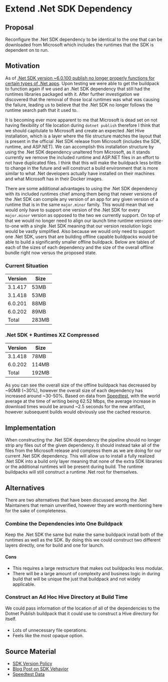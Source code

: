 # Extend .Net SDK Dependency

## Proposal

Reconfigure the .Net SDK dependency to be identical to the one that can be
downloaded from Microsoft which includes the runtimes that the SDK is dependent
on to run.

## Motivation
As of [.Net SDK version ~6.0.100 publish no longer properly functions for
certain types of .Net
apps](https://github.com/paketo-buildpacks/dotnet-core/issues/670). Upon
testing we were able to get the buildpack to function again if we used an .Net
SDK dependency that still had the runtimes libraries packaged with it. After
further investigation we discovered that the removal of those local runtimes
was what was causing the failure, leading us to believe that the .Net SDK no
longer follows the runtime search path that it used to.

It is becoming ever more apparent to me that Microsoft is dead set on not
having flexibility of file location during `dotnet publish` therefore I think
that we should capitulate to Microsoft and create an expected .Net Hive
installation, which is a layer where the file structure matches the layout that
is present in the official .Net SDK release from Microsoft (includes the SDK,
runtime, and ASP.NET). We can accomplish this installation structure by using
the .Net SDK dependency unaltered from Microsoft, as it stands currently we
remove the included runtime and ASP.NET files in an effort to not have
duplicated files. I think that this will make the buildpack less brittle to
change in the future and will construct a build environment that is more
similar to what .Net developers actually have installed on their machines and
what Microsoft has in their Docker images.

There are some additional advantages to using the .Net SDK dependency with its
included runtimes chief among them being that newer versions of the .Net SDK
can compile any version of an app for any given version of a runtime that is in
the same `major.minor` family. This would mean that we would only have to
support one version of the .Net SDK for every `major.minor` version as opposed
to the two we currently support. On top of that we would no longer need to
align our launch time runtime versions one-to-one with a single .Net SDK
meaning that our version resolution logic would be vastly simplified. Also
because we would only need to support one .Net SDK, users that are building
offline capable buildpacks would be able to build a significantly smaller
offline buildpack.  Below are tables of each of the sizes of each dependency
and the size of the overall offline bundle right now versus the proposed state.

### Current Situation
| Version | Size  |
|---------|-------|
| 3.1.417 | 53MB  |
| 3.1.418 | 53MB  |
| 6.0.201 | 88MB  |
| 6.0.202 | 89MB  |
| Total   | 283MB |

### .Net SDK + Runtimes XZ Compressed
| Version | Size  |
|---------|-------|
| 3.1.418 | 78MB  |
| 6.0.202 | 114MB |
| Total   | 192MB |


As you can see the overall size of the offline buildpack has decreased by
~90MB (~30%), however the overall size of each dependency has increased around
~30-50%. Based on data from
[Speedtest](https://www.speedtest.net/global-index), with the world average at
the time of writing being 62.52 Mbps, the average increase in download times
would be around ~2.5 seconds for the new artifact, however subsequent builds
would obviously use the cached resource.

## Implementation

When constructing the .Net SDK dependency the pipeline should no longer strip
any files out of the given dependency. It should instead take all of the files
from the Microsoft release and compress them as we are doing for our current
.Net SDK dependency. This will allow us to install a fully realized .Net SDK
into a build only layer meaning that none of the extra SDK libraries or the
additional runtimes will be present during build. The runtime buildpacks will
still construct a runtime .Net root for themselves.

## Alternatives
There are two alternatives that have been discussed among the .Net Maintainers
that remain unverified, however they are worth mentioning here for the sake of
completeness.

### Combine the Dependencies into One Buildpack
Keep the .Net SDK the same but make the same buildpack install both of the
runtimes as well as the SDK. By doing this we could construct two different
layers directly, one for build and one for launch.

#### Cons
- This requires a large restructure that makes out buildpacks less modular.
- There will be a large amount of complexity and business logic in during build
  that will be unique the just that buildpack and not widely applicable.

### Construct an Ad Hoc Hive Directory at Build Time
We could pass information of the location of all of the dependencies to the
Dotnet Publish buildpack that it could use to construct a Hive directory for
itself.

####
- Lots of unnecessary file operations.
- Feels like the most opaque option.

## Source Material

- [SDK Version Policy](https://docs.microsoft.com/en-us/dotnet/core/versions/selection#the-sdk-uses-the-latest-installed-version)
- [Blog Post on SDK Vehavior](https://weblog.west-wind.com/posts/2021/Jun/15/Running-NET-Core-Apps-on-a-Framework-other-than-Compiled-Version)
- [Speedtest Data](https://www.speedtest.net/global-index)
